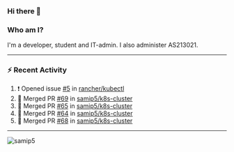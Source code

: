 ### Hi there 👋

### Who am I?
I'm a developer, student and IT-admin. I also administer AS213021.

---
### :zap: Recent Activity
<!--START_SECTION:activity-->
1. ❗️ Opened issue [#5](https://github.com/rancher/kubectl/issues/5) in [rancher/kubectl](https://github.com/rancher/kubectl)
2. 🎉 Merged PR [#69](https://github.com/samip5/k8s-cluster/pull/69) in [samip5/k8s-cluster](https://github.com/samip5/k8s-cluster)
3. 🎉 Merged PR [#65](https://github.com/samip5/k8s-cluster/pull/65) in [samip5/k8s-cluster](https://github.com/samip5/k8s-cluster)
4. 🎉 Merged PR [#64](https://github.com/samip5/k8s-cluster/pull/64) in [samip5/k8s-cluster](https://github.com/samip5/k8s-cluster)
5. 🎉 Merged PR [#68](https://github.com/samip5/k8s-cluster/pull/68) in [samip5/k8s-cluster](https://github.com/samip5/k8s-cluster)
<!--END_SECTION:activity-->
---

<img align="center" src="https://github-readme-stats.vercel.app/api?username=samip5&show_icons=true" alt="samip5" />
